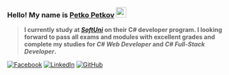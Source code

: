 ### Hello! My name is [Petko Petkov](https://github.com/petkopetkov90) <img src="https://media.giphy.com/media/hvRJCLFzcasrR4ia7z/giphy.gif" width="24px" height="24px">

>**I currently study at [_**SoftUni**_](https://softuni.bg/curriculum) on their C# developer program. I looking forward to pass all exams and modules with excellent grades and complete my studies for _C# Web Developer_ and _C# Full-Stack Developer_.**

[![Facebook](https://img.shields.io/badge/-Facebook-00B2FF?style=flat-square&logo=Facebook&logoColor=white)](https://www.facebook.com/petkopetkov900808)
[![LinkedIn](https://img.shields.io/badge/-LinkedIn-0e76a8?style=flat-square&logo=Linkedin&logoColor=white)](https://www.linkedin.com/in/petko-petkov-004332278/) 
[![GitHub](https://img.shields.io/badge/-Github-000000?style=flat-square&logo=Github&logoColor=white)](https://github.com/petkopetkov90)
